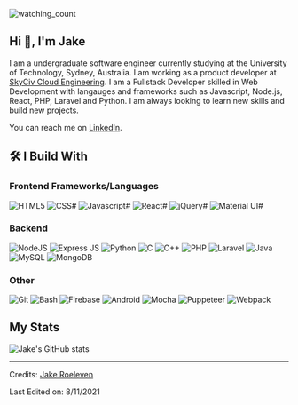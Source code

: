 <p align="left"> 
  <img src="https://komarev.com/ghpvc/?username=JakeRoeleven&color=brightgreen" alt="watching_count" />
</p>


## Hi 👋, I'm Jake

I am a undergraduate software engineer currently studying at the University of Technology, Sydney, Australia. I am  working as a product developer at [SkyCiv Cloud Engineering](https://skyciv.com/). I am a Fullstack Developer skilled in Web Development with langauges and frameworks such as Javascript, Node.js, React, PHP, Laravel and Python. I am always looking to learn new skills and build new projects.

You can reach me on [LinkedIn](https://www.linkedin.com/in/jake-roeleven-70a861183/).

## 🛠 I Build With

### Frontend Frameworks/Languages

![HTML5](https://img.shields.io/badge/HTML5-blue?&style=for-the-badge&logo=html5&logoColor=white)
![CSS#](https://img.shields.io/badge/CSS3-blue?&style=for-the-badge&logo=css3&logoColor=white)
![Javascript#](https://img.shields.io/badge/Javascript-blue?&style=for-the-badge&logo=javascript&logoColor=white)
![React#](https://img.shields.io/badge/React-blue?&style=for-the-badge&logo=react&logoColor=white)
![jQuery#](https://img.shields.io/badge/jQuery-blue?&style=for-the-badge&logo=jQuery&logoColor=white)
![Material UI#](https://img.shields.io/badge/Material_UI-blue?&style=for-the-badge&logo=materialui&logoColor=white)

### Backend

![NodeJS](https://img.shields.io/badge/Node_JS-blue?&style=for-the-badge&logo=nodedotjs&logoColor=white)
![Express JS](https://img.shields.io/badge/Express_JS-blue?&style=for-the-badge&logo=express&logoColor=white)
![Python](https://img.shields.io/badge/Python-blue?&style=for-the-badge&logo=python&logoColor=white)
![C](https://img.shields.io/badge/C-blue?&style=for-the-badge&logo=c&logoColor=white)
![C++](https://img.shields.io/badge/C++-blue?&style=for-the-badge&logo=cplusplus&logoColor=white)
![PHP](https://img.shields.io/badge/PHP-blue?&style=for-the-badge&logo=php&logoColor=white)
![Laravel](https://img.shields.io/badge/Laravel-blue?&style=for-the-badge&logo=laravel&logoColor=white)
![Java](https://img.shields.io/badge/Java-blue?&style=for-the-badge&logo=java&logoColor=white)
![MySQL](https://img.shields.io/badge/MySQL-blue?&style=for-the-badge&logo=mysql&logoColor=white&color=3280ad)
![MongoDB](https://img.shields.io/badge/Mongo_DB-blue?&style=for-the-badge&logo=mongodb&logoColor=white)

### Other

![Git](https://img.shields.io/badge/Git-blue?&style=for-the-badge&logo=git&logoColor=white&Color=c95410)
![Bash](https://img.shields.io/badge/Bash-blue?&style=for-the-badge&logo=gnubash&logoColor=white&Color=c95410)
![Firebase](https://img.shields.io/badge/Firebase-blue?&style=for-the-badge&logo=firebase&logoColor=white&Color=c95410)
![Android](https://img.shields.io/badge/Android-blue?&style=for-the-badge&logo=android&logoColor=white&Color=c95410)
![Mocha](https://img.shields.io/badge/Mocha-blue?&style=for-the-badge&logo=mocha&logoColor=white&Color=c95410)
![Puppeteer](https://img.shields.io/badge/Puppeteer-blue?&style=for-the-badge&logo=puppeteer&logoColor=white&Color=c95410)
![Webpack](https://img.shields.io/badge/Webpack-blue?&style=for-the-badge&logo=webpack&logoColor=white&Color=c95410)




## My Stats

![Jake's GitHub stats](https://github-readme-stats.vercel.app/api?username=JakeRoeleven&count_private=true&show_icons=true&hide=contribs,issues)


-----
Credits: [Jake Roeleven](https://github.com/JakeRoeleven)

Last Edited on: 8/11/2021
